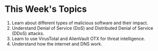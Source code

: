 # This Week's Topics

1. Learn about different types of malicious software and their impact.
2. Understand Denial of Service (DoS) and Distributed Denial of Service (DDoS) attacks.
3. Learn to use VirusTotal and AlienVault OTX for threat intelligence.
4. Understand how the internet and DNS work.
